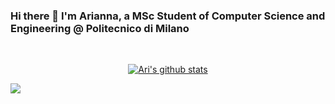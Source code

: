 ### Hi there 👋 I'm Arianna, a MSc Student of Computer Science and Engineering @ Politecnico di Milano

&nbsp;
    
<p align="center", marginTop="100px">
<a href="#"><img align="center" src="https://github-readme-stats.vercel.app/api?username=arigalzi&include_all_commits=true&bg_color=eeeeee&hide_border=true&show_icons=true&count_private=true&icon_color=ffc107&title_color=ffc107&text_color=fff350c" alt="Ari's github stats" /> </a></p>



<a href="https://www.linkedin.com/in/arianna-galzerano/" style="width:100px">
    <img src="https://img.shields.io/badge/LinkedIn-0077B5?style=for-the-badge&logo=linkedin&logoColor=white "/>
</a>
